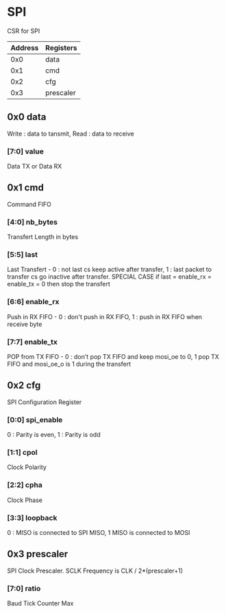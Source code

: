 # SPI
CSR for SPI

| Address | Registers |
|---------|-----------|
|0x0|data|
|0x1|cmd|
|0x2|cfg|
|0x3|prescaler|

## 0x0 data
Write : data to tansmit, Read : data to receive

### [7:0] value
Data TX or Data RX

## 0x1 cmd
Command FIFO

### [4:0] nb_bytes
Transfert Length in bytes

### [5:5] last
Last Transfert - 0 : not last cs keep active after transfer, 1 : last packet to transfer cs go inactive after transfer. SPECIAL CASE if last = enable_rx = enable_tx = 0 then stop the transfert

### [6:6] enable_rx
Push in RX FIFO - 0 : don't push in RX FIFO, 1 : push in RX FIFO when receive byte

### [7:7] enable_tx
POP from TX FIFO - 0 : don't pop TX FIFO and keep mosi_oe to 0, 1 pop TX FIFO and mosi_oe_o is 1 during the transfert

## 0x2 cfg
SPI Configuration Register

### [0:0] spi_enable
0 : Parity is even, 1 : Parity is odd

### [1:1] cpol
Clock Polarity

### [2:2] cpha
Clock Phase

### [3:3] loopback
0 : MISO is connected to SPI MISO, 1 MISO is connected to MOSI

## 0x3 prescaler
SPI Clock Prescaler. SCLK Frequency is CLK / 2*(prescaler+1)

### [7:0] ratio
Baud Tick Counter Max


